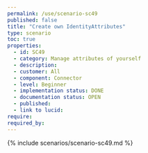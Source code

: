 ```yaml
---
permalink: /use/scenario-sc49
published: false
title: "Create own IdentityAttributes"
type: scenario
toc: true
properties:
  - id: SC49
  - category: Manage attributes of yourself
  - description:
  - customer: All
  - component: Connector
  - level: Beginner
  - implementation status: DONE
  - documentation status: OPEN
  - published:
  - link to lucid:
require:
required_by:
---
```


{% include scenarios/scenario-sc49.md %}
